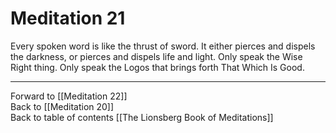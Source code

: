 # Meditation 21

Every spoken word is like the thrust of sword. It either pierces and dispels the darkness, or pierces and dispels life and light. Only speak the Wise Right thing. Only speak the Logos that brings forth That Which Is Good. 

___

Forward to [[Meditation 22]]        
Back to [[Meditation 20]]  
Back to table of contents [[The Lionsberg Book of Meditations]]  